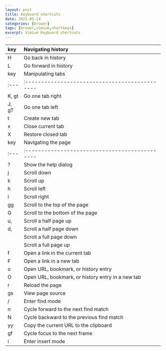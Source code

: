 ```yaml
---
layout: post
title: Keyboard shortcuts
date: 2021-05-14
categories: [brower]
tags: [brower,vimium,shortkeys]
excerpt: Vimium Keyboard shortcuts
---
```

| key   | Navigating history                            |
| :---  | :-------------------------------------------- |
|H      |	Go back in history|
|L	    |	Go forward in history                             |
|key    | Manipulating tabs                             |  
| :---  | :---------------------------------------------|
|K, gt	|	Go one tab right                              |
|J, gT	|	Go one tab left                               |
|t	    |	Create new tab|
|x	    |	Close current tab                             |
|X	    |	Restore closed tab                            |
|key	 | Navigating the page                            |
| :--- | :--------------------------------------------- |
|?	   |	Show the help dialog                          |
|j	   |	Scroll down                                   |
|k	   |	Scroll up                                     |
|h	   |	Scroll left                                   |
|l	   |	Scroll right                                  |
|gg	   |	Scroll to the top of the page                 |
|G	   |	Scroll to the bottom of the page              |
|u, <c-u>	|	Scroll a half page up                       |
|d, <c-d>	|	Scroll a half page down                     |
|<c-f> |	Scroll a full page down                       |
|<c-b> |	Scroll a full page up                         |
|f	   |	Open a link in the current tab                |
|F	   |	Open a link in a new tab                      |
|o	   |	Open URL, bookmark, or history entry          |
|O	   |	Open URL, bookmark, or history entry in a new tab|
|  r	 |	Reload the page                               |
|gs    |	View page source                              | 
|/	   |	Enter find mode                               |
|n	   |	Cycle forward to the next find match          |
|N	   |	Cycle backward to the previous find match     |
|yy    |	Copy the current URL to the clipboard         |
|gf    |	Cycle focus to the next frame                 |
|i	   |	Enter insert mode                             |
